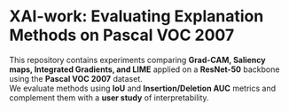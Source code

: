 # XAI-work: Evaluating Explanation Methods on Pascal VOC 2007

This repository contains experiments comparing **Grad-CAM, Saliency maps, Integrated Gradients, and LIME** applied on a **ResNet-50** backbone using the **Pascal VOC 2007** dataset.  
We evaluate methods using **IoU** and **Insertion/Deletion AUC** metrics and complement them with a **user study** of interpretability.
